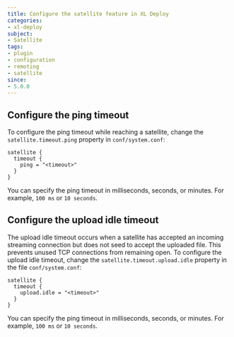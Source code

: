 ```yaml
---
title: Configure the satellite feature in XL Deploy
categories:
- xl-deploy
subject:
- Satellite
tags:
- plugin
- configuration
- remoting
- satellite
since:
- 5.0.0
---
```


## Configure the ping timeout

To configure the ping timeout while reaching a satellite, change the `satellite.timeout.ping` property in `conf/system.conf`:

    satellite {
      timeout {
        ping = "<timeout>"
      }
    }

You can specify the ping timeout in milliseconds, seconds, or minutes. For example, `100 ms` or `10 seconds`.

## Configure the upload idle timeout

The upload idle timeout occurs when a satellite has accepted an incoming streaming connection but does not seed to accept the uploaded file. This prevents unused TCP connections from remaining open. To configure the upload idle timeout, change the `satellite.timeout.upload.idle` property in the file `conf/system.conf`:

    satellite {
      timeout {
        upload.idle = "<timeout>"
      }
    }

You can specify the ping timeout in milliseconds, seconds, or minutes. For example, `100 ms` or `10 seconds`.
